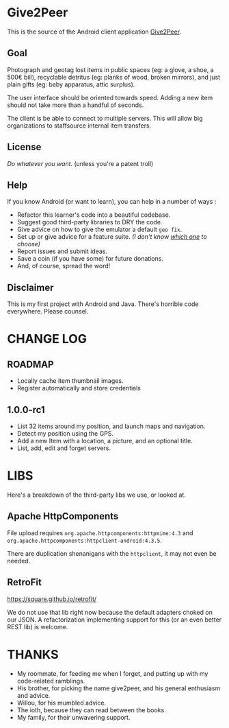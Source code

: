 Give2Peer
=========

This is the source of the Android client application [Give2Peer](http://give2peer.org).


Goal
----

Photograph and geotag lost items in public spaces (eg: a glove, a shoe, a 500€ bill), recyclable
detritus (eg: planks of wood, broken mirrors), and just plain gifts (eg: baby apparatus, attic
surplus).

The user interface should be oriented towards speed. Adding a new item should not take more than a
handful of seconds.

The client is be able to connect to multiple servers. This will allow big organizations to
staffsource internal item transfers.


License
-------

_Do whatever you want._ (unless you're a patent troll)


Help
----

If you know Android (or want to learn), you can help in a number of ways :

- Refactor this learner's code into a beautiful codebase.
- Suggest good third-party libraries to DRY the code.
- Give advice on how to give the emulator a default `geo fix`.
- Set up or give advice for a feature suite.
  _(I don't know [which one](https://android-arsenal.com/) to choose)_
- Report issues and submit ideas.
- Save a coin (if you have some) for future donations.
- And, of course, spread the word!


Disclaimer
----------

This is my first project with Android and Java.
There's horrible code everywhere.
Please counsel.



CHANGE LOG
==========

ROADMAP
-------

- Locally cache item thumbnail images.
- Register automatically and store credentials


1.0.0-rc1
---------

- List 32 items around my position, and launch maps and navigation.
- Detect my position using the GPS.
- Add a new Item with a location, a picture, and an optional title.
- List, add, edit and forget servers.



LIBS
====

Here's a breakdown of the third-party libs we use, or looked at.


Apache HttpComponents
---------------------

File upload requires `org.apache.httpcomponents:httpmime:4.3`
and `org.apache.httpcomponents:httpclient-android:4.3.5`.

There are duplication shenanigans with the `httpclient`, it may not even be needed.


RetroFit
--------

https://square.github.io/retrofit/

We do not use that lib right now because the default adapters choked on our JSON.
A refactorization implementing support for this (or an even better REST lib) is welcome.


THANKS
======

- My roommate, for feeding me when I forget, and putting up with my code-related ramblings.
- His brother, for picking the name give2peer, and his general enthusiasm and advice.
- Willou, for his mumbled advice.
- The ioth, because they can read between the books.
- My family, for their unwavering support.
